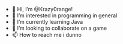 - 👋 Hi, I’m @Krazy0range!
- 👀 I’m interested in programming in general
- 🌱 I’m currently learning Java
- 💞️ I’m looking to collaborate on a game
- 📫 How to reach me i dunno

<!---
Krazy0range/Krazy0range is a ✨ special ✨ repository because its `README.md` (this file) appears on your GitHub profile.
You can click the Preview link to take a look at your changes.
--->

